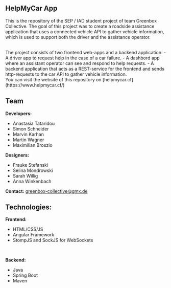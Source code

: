 ## HelpMyCar App

This is the repository of the SEP / IAD student project of team Greenbox Collective.
The goal of this project was to create a roadside assistance application that uses a connected vehicle API to gather vehicle information, 
which is used to support both the driver and the assistance operator.

<br>
The project consists of two frontend web-apps and a backend application:
- A driver app to request help in the case of a car failure.
- A dashbord app where an assistant operator can see and respond to help requests.
- A backend application that acts as a REST-service for the frontend and sends http-requests to the car API to gather vehicle information.
<br>
You can visit the website of this repository on [helpmycar.cf](https://www.helpmycar.cf/)

## Team

**Developers:**
- Anastasia Tataridou
- Simon Schneider
- Marvin Karhan
- Martin Wagner
- Maximilian Broszio

**Designers:**
- Frauke Stefanski
- Selina Mondrowski
- Sarah Willig
- Anna Winkenbach

**Contact:**
greenbox-collective@gmx.de 

## Technologies:
**Frontend:**
- HTML/CSS/JS
- Angular Framework
- StompJS and SockJS for WebSockets

<br>

**Backend:**
- Java
- Spring Boot
- Maven

